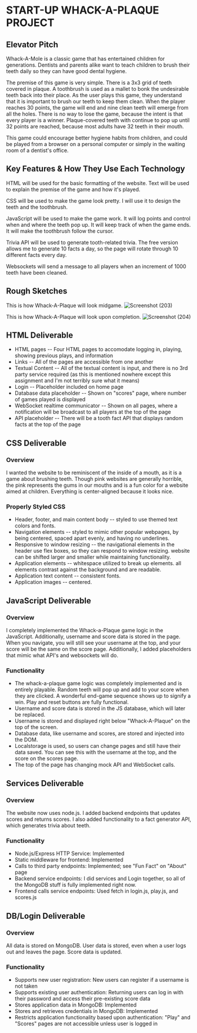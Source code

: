 # START-UP WHACK-A-PLAQUE PROJECT

## Elevator Pitch
Whack-A-Mole is a classic game that has entertained children for generations. Dentists and parents alike want to teach children to brush their teeth daily so they can have good dental hygiene.

The premise of this game is very simple. There is a 3x3 grid of teeth covered in plaque. A toothbrush is used as a mallet to bonk the undesirable teeth back into their place. As the user plays this game, they understand that it is important to brush our teeth to keep them clean. When the player reaches 30 points, the game will end and nine clean teeth will emerge from all the holes. There is no way to lose the game, because the intent is that every player is a winner. Plaque-covered teeth with continue to pop up until 32 points are reached, because most adults have 32 teeth in their mouth.

This game could encourage better hygiene habits from children, and could be played from a browser on a personal computer or simply in the waiting room of a dentist's office.

## Key Features & How They Use Each Technology
HTML will be used for the basic formatting of the website. Text will be used to explain the premise of the game and how it's played. 

CSS will be used to make the game look pretty. I will use it to design the teeth and the toothbrush.

JavaScript will be used to make the game work. It will log points and control when and where the teeth pop up. It will keep track of when the game ends. It will make the toothbrush follow the cursor.

Trivia API will be used to generate tooth-related trivia. The free version allows me to generate 10 facts a day, so the page will rotate through 10 different facts every day.

Websockets will send a message to all players when an increment of 1000 teeth have been cleaned.

## Rough Sketches

This is how Whack-A-Plaque will look midgame.
![Screenshot (203)](https://user-images.githubusercontent.com/112976867/236990774-04c57ea4-3875-4046-aed4-49b0b9bc2a15.png)

This is how Whack-A-Plaque will look upon completion.
![Screenshot (204)](https://user-images.githubusercontent.com/112976867/236990844-57266978-339e-4033-aabe-5d91cf14d9cf.png)

## HTML Deliverable
- HTML pages -- Four HTML pages to accomodate logging in, playing, showing previous plays, and information
- Links -- All of the pages are accessible from one another
- Textual Content -- All of the textual content is input, and there is no 3rd party service required (as this is mentioned nowhere except this assignment and I'm not terribly sure what it means)
- Login -- Placeholder included on home page
- Database data placeholder -- Shown on "scores" page, where number of games played is displayed
- WebSocket realtime communicator -- Shown on all pages, where a notification will be broadcast to all players at the top of the page
- API placeholder -- There will be a tooth fact API that displays random facts at the top of the page



## CSS Deliverable

### Overview

I wanted the website to be reminiscent of the inside of a mouth, as it is a game about brushing teeth. Though pink websites are generally horrible, the pink represents the gums in our mouths and is a fun color for a website aimed at children. Everything is center-aligned because it looks nice.

### Properly Styled CSS
- Header, footer, and main content body -- styled to use themed text colors and fonts. 
- Navigation elements -- styled to mimic other popular webpages, by being centered, spaced apart evenly, and having no underlines.
- Responsive to window resizing -- the navigational elements in the header use flex boxes, so they can respond to window resizing. website can be shifted larger and smaller while maintaining functionality.
- Application elements -- whitespace utilized to break up elements. all elements contrast against the background and are readable.
- Application text content -- consistent fonts.
- Application images -- centered.



## JavaScript Deliverable

### Overview

I completely implemented the Whack-a-Plaque game logic in the JavaScript. Additionally, username and score data is stored in the page. When you navigate, you will still see your username at the top, and your score will be the same on the score page. Additionally, I added placeholders that mimic what API's and websockets will do.

### Functionality

   - The whack-a-plaque game logic was completely implemented and is entirely playable. Random teeth will pop up and add to your score when they are clicked. A wonderful end-game sequence shows up to signify a win. Play and reset buttons are fully functional.
   - Username and score data is stored in the JS database, which will later be replaced.
   - Username is stored and displayed right below "Whack-A-Plaque" on the top of the screen.
   - Database data, like username and scores, are stored and injected into the DOM.
   - Localstorage is used, so users can change pages and still have their data saved. You can see this with the username at the top, and the score on the scores page.
   - The top of the page has changing mock API and WebSocket calls.


## Services Deliverable

### Overview
The website now uses node.js. I added backend endpoints that updates scores and returns scores. I also added functionality to a fact generator API, which generates trivia about teeth.

### Functionality
   - Node.js/Express HTTP Service: Implemented
   - Static middleware for frontend: Implemented
   - Calls to third party endpoints: Implemented; see "Fun Fact" on "About" page
   - Backend service endpoints: I did services and Login together, so all of the MongoDB stuff is fully implemented right now.
   - Frontend calls service endpoints: Used fetch in login.js, play.js, and scores.js

## DB/Login Deliverable

### Overview
All data is stored on MongoDB. User data is stored, even when a user logs out and leaves the page. Score data is updated.

### Functionality
   - Supports new user registration: New users can register if a username is not taken
   - Supports existing user authentication: Returning users can log in with their password and access their pre-existing score data
   - Stores application data in MongoDB: Implemented
   - Stores and retrieves credentials in MongoDB: Implemented
   - Restricts application functionality based upon authentication: "Play" and "Scores" pages are not accessible unless user is logged in
